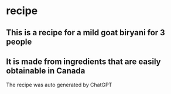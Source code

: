# recipe
## This is a recipe for a mild goat biryani for 3 people
## It is made from ingredients that are easily obtainable in Canada
The recipe was auto generated by ChatGPT
